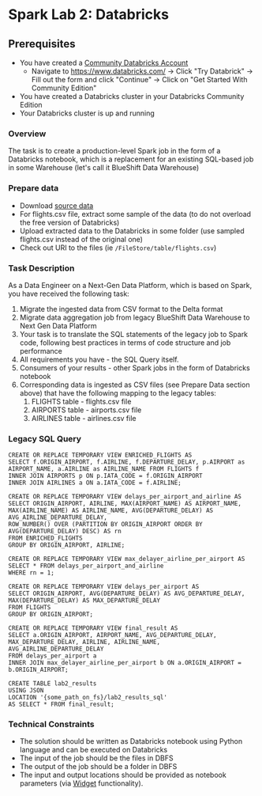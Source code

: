 # Spark Lab 2: Databricks

## Prerequisites

- You have created a [Community Databricks Account](https://community.cloud.databricks.com/login.html)
    - Navigate to https://www.databricks.com/ -> Click "Try Databrick" -> Fill out the form and click "Continue" -> Click on "Get Started With Community Edition"
- You have created a Databricks cluster in your Databricks Community Edition
- Your Databricks cluster is up and running


### Overview
The task is to create a production-level Spark job in the form of a Databricks notebook, which is a replacement for an existing SQL-based job in some Warehouse (let's call it BlueShift Data Warehouse)

### Prepare data

- Download [source data](https://www.kaggle.com/usdot/flight-delays)
- For flights.csv file, extract some sample of the data (to do not overload the free version of Databricks)
- Upload extracted data to the Databricks in some folder (use sampled flights.csv instead of the original one)
- Check out URI to the files (ie `/FileStore/table/flights.csv`)

### Task Description
As a Data Engineer on a Next-Gen Data Platform, which is based on Spark, you have received the following task:
1. Migrate the ingested data from CSV format to the Delta format
2. Migrate data aggregation job from legacy BlueShift Data Warehouse to Next Gen Data Platform
3. Your task is to translate the SQL statements of the legacy job to Spark code, following best practices in terms of code structure and job performance
4. All requirements you have - the SQL Query itself.
5. Consumers of your results - other Spark jobs in the form of Databricks notebook
6. Corresponding data is ingested as CSV files (see Prepare Data section above) that have the following mapping to the legacy tables:
    1. FLIGHTS table - flights.csv file
    2. AIRPORTS table - airports.csv file
    3. AIRLINES table - airlines.csv file

### Legacy SQL Query
```
CREATE OR REPLACE TEMPORARY VIEW ENRICHED_FLIGHTS AS 
SELECT f.ORIGIN_AIRPORT, f.AIRLINE, f.DEPARTURE_DELAY, p.AIRPORT as AIRPORT_NAME, a.AIRLINE as AIRLINE_NAME FROM FLIGHTS f 
INNER JOIN AIRPORTS p ON p.IATA_CODE = f.ORIGIN_AIRPORT 
INNER JOIN AIRLINES a ON a.IATA_CODE = f.AIRLINE;

CREATE OR REPLACE TEMPORARY VIEW delays_per_airport_and_airline AS 
SELECT ORIGIN_AIRPORT, AIRLINE, MAX(AIRPORT_NAME) AS AIRPORT_NAME, MAX(AIRLINE_NAME) AS AIRLINE_NAME, AVG(DEPARTURE_DELAY) AS AVG_AIRLINE_DEPARTURE_DELAY, 
ROW_NUMBER() OVER (PARTITION BY ORIGIN_AIRPORT ORDER BY AVG(DEPARTURE_DELAY) DESC) AS rn 
FROM ENRICHED_FLIGHTS 
GROUP BY ORIGIN_AIRPORT, AIRLINE;

CREATE OR REPLACE TEMPORARY VIEW max_delayer_airline_per_airport AS 
SELECT * FROM delays_per_airport_and_airline 
WHERE rn = 1;

CREATE OR REPLACE TEMPORARY VIEW delays_per_airport AS 
SELECT ORIGIN_AIRPORT, AVG(DEPARTURE_DELAY) AS AVG_DEPARTURE_DELAY, MAX(DEPARTURE_DELAY) AS MAX_DEPARTURE_DELAY 
FROM FLIGHTS 
GROUP BY ORIGIN_AIRPORT;

CREATE OR REPLACE TEMPORARY VIEW final_result AS 
SELECT a.ORIGIN_AIRPORT, AIRPORT_NAME, AVG_DEPARTURE_DELAY, MAX_DEPARTURE_DELAY, AIRLINE, AIRLINE_NAME, AVG_AIRLINE_DEPARTURE_DELAY 
FROM delays_per_airport a 
INNER JOIN max_delayer_airline_per_airport b ON a.ORIGIN_AIRPORT = b.ORIGIN_AIRPORT;

CREATE TABLE lab2_results 
USING JSON 
LOCATION '{some_path_on_fs}/lab2_results_sql' 
AS SELECT * FROM final_result;
```

### Technical Constraints
- The solution should be written as Databricks notebook using Python language and can be executed on Databricks
- The input of the job should be the files in DBFS
- The output of the job should be a folder in DBFS
- The input and output locations should be provided as notebook parameters (via [Widget](https://docs.databricks.com/en/notebooks/widgets.html) functionality).


